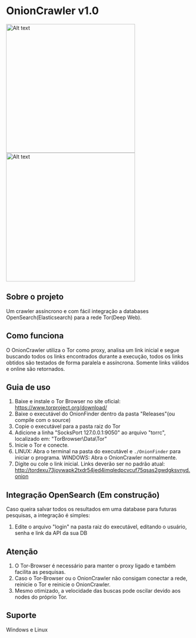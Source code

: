 # OnionCrawler v1.0
<img
  src="https://user-images.githubusercontent.com/59628368/202736877-1513e4e2-a6d6-4053-9aa9-68c775089709.png"
  alt="Alt text"
  title="Optional title"
  style="display: inline-block; margin: 0 auto; width: 350px">
<img
  src="https://user-images.githubusercontent.com/59628368/202742829-1f45955b-db28-4f43-82bb-dc66dbbeb715.png"
  alt="Alt text"
  title="Optional title"
  style="display: inline-block; margin: 0 auto; width: 350px">
  

## Sobre o projeto
Um crawler assíncrono e com fácil integração a databases OpenSearch(Elasticsearch) para a rede Tor(Deep Web).
## Como funciona
O OnionCrawler utiliza o Tor como proxy, analisa um link inicial e segue buscando todos os links encontrados durante a execução, todos os links obtidos são testados de forma paralela e assíncrona. Somente links válidos e online são retornados.
## Guia de uso
1. Baixe e instale o Tor Browser no site oficial: https://www.torproject.org/download/
2. Baixe o executável do OnionFinder dentro da pasta "Releases"(ou compile com o source)
3. Copie o executável para a pasta raiz do Tor
4. Adicione a linha "SocksPort 127.0.0.1:9050" ao arquivo "torrc", localizado em: "TorBrowser\Data\Tor"
5. Inicie o Tor e conecte.
6. LINUX: Abra o terminal na pasta do executável e `./OnionFinder` para iniciar o programa. WINDOWS: Abra o OnionCrawler normalmente.
7. Digite ou cole o link inicial. Links deverão ser no padrão atual: http://tordexu73joywapk2txdr54jed4imqledpcvcuf75qsas2gwdgksvnyd.onion

## Integração OpenSearch (Em construção)
Caso queira salvar todos os resultados em uma database para futuras pesquisas, a integração é simples:
1. Edite o arquivo "login" na pasta raiz do executável, editando o usuário, senha e link da API da sua DB 
## Atenção
1. O Tor-Browser é necessário para manter o proxy ligado e também facilita as pesquisas.
2. Caso o Tor-Browser ou o OnionCrawler não consigam conectar a rede, reinicie o Tor e reinicie o OnionCrawler.
3. Mesmo otimizado, a velocidade das buscas pode oscilar devido aos nodes do próprio Tor.
## Suporte
Windows e Linux
